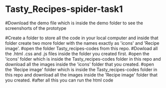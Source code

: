 # Tasty_Recipes-spider-task1

#Download the demo file which is inside the demo folder to see the screenshorts of the prototype

#Create a folder to store all the code in your local computer and inside that folder create two more folder with the names exactly as 'icons' and 'Recipe image'.
#open the folder Tasty_recipes-codes from this repo.
#Dowload all the .html .css and .js files inside the folder you created
first. 
#open the 'icons' folder which is inside the Tasty_recipes-codes folder in this repo and download all the images inside the 'icons' folder that you created. 
#open the 'Recipe image' folder which is inside the Tasty_recipes-codes folder in this repo and download all the images inside the 'Recipe image' folder that you created.
#after all this you can run the html code
